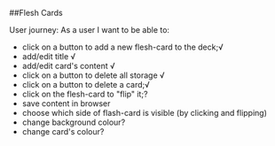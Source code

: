 ##Flesh Cards

User journey:
As a user I want to be able to:

* click on a button to add a new flesh-card to the deck;√
* add/edit title √
* add/edit card's content √
* click on a button to delete all storage √
* click on a button to delete a card;√
* click on the flesh-card to "flip" it;?
* save content in browser
* choose which side of flash-card is visible (by clicking and flipping)
* change background colour?
* change card's colour?
